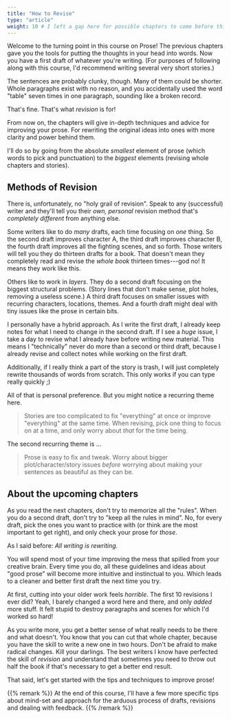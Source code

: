 ```yaml
---
title: "How to Revise"
type: "article"
weight: 10 # I left a gap here for possible chapters to come before this one
---
```


Welcome to the turning point in this course on Prose! The previous chapters gave you the tools for putting the thoughts in your head into words. Now you have a first draft of whatever you're writing. (For purposes of following along with this course, I'd recommend writing several very short stories.)

The sentences are probably clunky, though. Many of them could be shorter. Whole paragraphs exist with no reason, and you accidentally used the word "table" seven times in one paragraph, sounding like a broken record.

That's fine. That's what _revision_ is for!

From now on, the chapters will give in-depth techniques and advice for improving your prose. For rewriting the original ideas into ones with more clarity and power behind them.

I'll do so by going from the absolute _smallest_ element of prose (which words to pick and punctuation) to the _biggest_ elements (revising whole chapters and stories).

## Methods of Revision

There is, unfortunately, no "holy grail of revision". Speak to any (successful) writer and they'll tell you their _own, personal_ revision method that's _completely different_ from anything else.

Some writers like to do _many_ drafts, each time focusing on _one_ thing. So the second draft improves character A, the third draft improves character B, the fourth draft improves all the fighting scenes, and so forth. Those writers will tell you they do thirteen drafts for a book. That doesn't mean they completely read and revise the _whole book_ thirteen times---god no! It means they work like this.

Others like to work in _layers_. They do a second draft focusing on the biggest structural problems. (Story lines that don't make sense, plot holes, removing a useless scene.) A third draft focuses on smaller issues with recurring characters, locations, themes. And a fourth draft might deal with tiny issues like the prose in certain bits.

I personally have a hybrid approach. As I write the first draft, I already keep notes for what I need to change in the second draft. If I see a _huge_ issue, I take a day to revise what I already have before writing new material. This means I "technically" never do more than a second or third draft, because I already revise and collect notes while working on the first draft. 

Additionally, if I really think a part of the story is trash, I will just completely rewrite thousands of words from scratch. This only works if you can type really quickly ;) 

All of that is personal preference. But you might notice a recurring theme here.

> Stories are too complicated to fix "everything" at once or improve "everything" at the same time. When revising, pick one thing to focus on at a time, and only worry about _that_ for the time being.

The second recurring theme is ...

> Prose is easy to fix and tweak. Worry about bigger plot/character/story issues _before_ worrying about making your sentences as beautiful as they can be. 

## About the upcoming chapters

As you read the next chapters, don't try to memorize all the "rules". When you do a second draft, don't try to "keep all the rules in mind". No, for every draft, pick the ones you want to practice with (or think are the most important to get right), and only check your prose for _those_.

As I said before: _All writing is rewriting._

You will spend most of your time improving the mess that spilled from your creative brain. Every time you do, all these guidelines and ideas about "good prose" will become more intuitive and instinctual to you. Which leads to a cleaner and better first draft the next time you try.

At first, cutting into your older work feels _horrible_. The first 10 revisions I ever did? Yeah, I barely changed a word here and there, and only _added_ more stuff. It felt stupid to destroy paragraphs and scenes for which I'd worked so hard!

As you write more, you get a better sense of what really needs to be there and what doesn't. You know that you can cut that whole chapter, because you have the skill to write a new one in two hours. Don't be afraid to make radical changes. Kill your darlings. The best writers I know have perfected the skill of _revision_ and understand that sometimes you need to throw out half the book if that's necessary to get a better end result.

That said, let's get started with the tips and techniques to improve prose!

{{% remark %}}
At the end of this course, I'll have a few more specific tips about mind-set and approach for the arduous process of drafts, revisions and dealing with feedback.
{{% /remark %}}